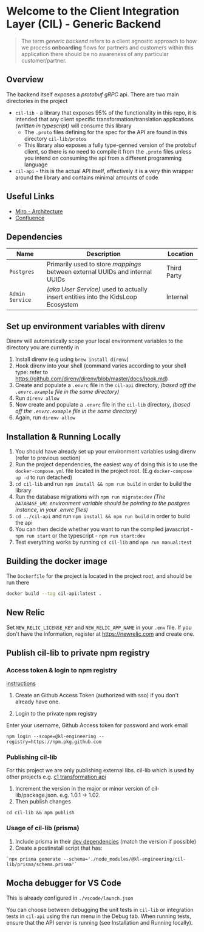 # Welcome to the Client Integration Layer (CIL) - Generic Backend

> The term _generic backend_ refers to a client agnostic approach to how we process **onboarding** flows for partners and customers within this application there should be no awareness of any particular customer/partner.

## Overview

The backend itself exposes a _protobuf gRPC_ api. There are two main directories in the project

- `cil-lib` - a library that exposes 95% of the functionality in this repo, it is intended that any client specific transformation/translation applications _(written in typescript)_ will consume this library
  - The `.proto` files defining for the spec for the API are found in this directory `cil-lib/protos`
  - This library also exposes a fully type-genned version of the protobuf client, so there is no need to compile it from the `.proto` files unless you intend on consuming the api from a different programming language
- `cil-api` - this is the actual API itself, effectively it is a very thin wrapper around the library and contains minimal amounts of code

## Useful Links

- [Miro - Architecture](https://miro.com/app/board/uXjVOSsPDdM=/)
- [Confluence](https://calmisland.atlassian.net/wiki/spaces/CIL/overview)

## Dependencies

| Name            | Description                                                                       | Location    |
| --------------- | --------------------------------------------------------------------------------- | ----------- |
| `Postgres`      | Primarily used to store _mappings_ between external UUIDs and internal UUIDs      | Third Party |
| `Admin Service` | _(aka User Service)_ used to actually insert entities into the KidsLoop Ecosystem | Internal    |

## Set up environment variables with direnv

Direnv will automatically scope your local environment variables to the directory you are currently in

1. Install direnv (e.g using `brew install direnv`)
2. Hook direnv into your shell (command varies according to your shell type: refer to https://github.com/direnv/direnv/blob/master/docs/hook.md)
3. Create and populate a `.envrc` file in the `cil-api` directory, _(based off the `.envrc.example` file in the same directory)_
4. Run `direnv allow`
5. Now create and populate a `.envrc` file in the `cil-lib` directory, _(based off the `.envrc.example` file in the same directory)_
6. Again, run `direnv allow`

## Installation & Running Locally

1. You should have already set up your environment variables using direnv (refer to previous section)
2. Run the project dependencies, the easiest way of doing this is to use the `docker-compose.yml` file located in the project root. (E.g `docker-compose up -d` to run detached)
3. `cd cil-lib` and run `npm install && npm run build` in order to build the library
4. Run the database migrations with `npm run migrate:dev` _(The `DATABASE_URL` environment variable should be pointing to the postgres instance, in your .envrc files)_
5. `cd ../cil-api` and run `npm install && npm run build` in order to build the api
6. You can then decide whether you want to run the compiled javascript - `npm run start` or the typescript - `npm run start:dev`
7. Test everything works by running `cd cil-lib` and `npm run manual:test`

## Building the docker image

The `Dockerfile` for the project is located in the project root, and should be run there

```sh
docker build --tag cil-api:latest .
```

## New Relic

Set `NEW_RELIC_LICENSE_KEY` and `NEW_RELIC_APP_NAME` in your `.env` file. If you don't have the information, register at https://newrelic.com and create one.

## Publish cil-lib to private npm registry

### Access token & login to npm registry

[instructions](https://calmisland.atlassian.net/wiki/spaces/ED/pages/2537193585/GH+Storing+libraries+and+containers+in+Github+Packages#Getting-access)

1. Create an Github Access Token (authorized with sso) if you don't already have one.

2. Login to the private npm registry

Enter your username, Github Access token for password and work email

```
npm login --scope=@kl-engineering --registry=https://npm.pkg.github.com
```

### Publishing cil-lib

For this project we are only publishing external libs.
cil-lib which is used by other projects e.g. [c1 transformation api](https://github.com/KL-Engineering/mcb-integration-layer)

1. Increment the version in the major or minor version of cil-lib/package.json. e.g. 1.0.1 -> 1.02.
2. Then publish changes

```
cd cil-lib && npm publish
```

### Usage of cil-lib (prisma)

1. Include prisma in their [dev dependencies](https://github.com/KL-Engineering/client-integration-layer-backend/blob/main/cil-lib/package.json#L100) (match the version if possible)
2. Create a postinstall script that has:

```
`npx prisma generate --schema='./node_modules/@kl-engineering/cil-lib/prisma/schema.prisma'`
```

## Mocha debugger for VS Code
This is already configured in `./vscode/launch.json`

You can choose  between debugging the unit tests in `cil-lib` or integration tests in `cil-api` using the run menu in the Debug tab.
When running tests, ensure that the API server is running (see Installation and Running locally).